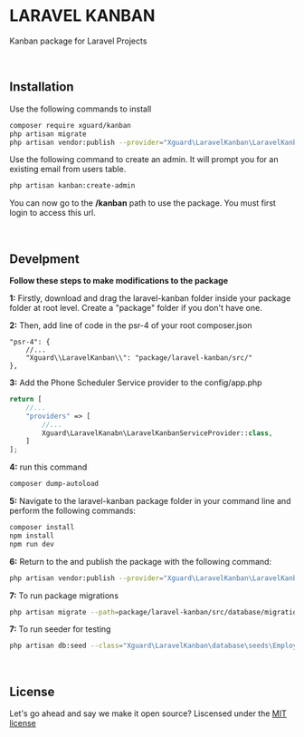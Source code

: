 # LARAVEL KANBAN

Kanban package for Laravel Projects

<br>

## Installation

Use the following commands to install

```bash
composer require xguard/kanban
php artisan migrate
php artisan vendor:publish --provider="Xguard\LaravelKanban\LaravelKanbanServiceProvider" --force
```
Use the following command to create an admin. It will prompt you for an existing email from users table.

```bash
php artisan kanban:create-admin
```
You can now go to the **/kanban** path to use the package. You must first login to access this url. 

<br>

## Develpment 

**Follow these steps to make modifications to the package**

**1:** Firstly, download and drag the laravel-kanban folder inside your package folder at root level. 
Create a "package" folder if you don't have one.


**2:** Then, add line of code in the psr-4 of your root composer.json
```
"psr-4": {
    //...
    "Xguard\\LaravelKanban\\": "package/laravel-kanban/src/"
},
```
**3:** Add the Phone Scheduler Service provider to the config/app.php

```php
return [
    //...
    "providers" => [
        //...
        Xguard\LaravelKanabn\LaravelKanbanServiceProvider::class,
    ]
];

```


**4:** run this command
```bash
composer dump-autoload
```

**5:** Navigate to the laravel-kanban package folder in your command line and perform the following commands:
```bash
composer install
npm install
npm run dev
```

**6:** Return to the  and publish the package with the following command:
```bash
php artisan vendor:publish --provider="Xguard\LaravelKanban\LaravelKanbanServiceProvider" --force
```

**7:** To run package migrations
```bash
php artisan migrate --path=package/laravel-kanban/src/database/migrations
```

**7:** To run seeder for testing
```bash
php artisan db:seed --class="Xguard\LaravelKanban\database\seeds\EmployeeSeeder"
```

<br>

## License
Let's go ahead and say we make it open source? Liscensed under the [MIT license](https://choosealicense.com/licenses/mit/)
